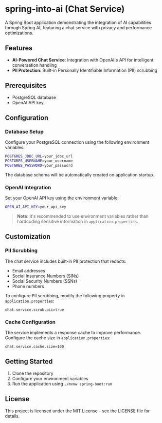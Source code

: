 # spring-into-ai (Chat Service)

A Spring Boot application demonstrating the integration of AI capabilities through Spring AI, featuring a chat service with privacy and performance optimizations.

## Features

- **AI-Powered Chat Service**: Integration with OpenAI's API for intelligent conversation handling
- **PII Protection**: Built-in Personally Identifiable Information (PII) scrubbing

## Prerequisites

- PostgreSQL database
- OpenAI API key

## Configuration

### Database Setup

Configure your PostgreSQL connection using the following environment variables:

```bash
POSTGRES_JDBC_URL=your_jdbc_url
POSTGRES_USERNAME=your_username
POSTGRES_PASSWORD=your_password
```

The database schema will be automatically created on application startup.

### OpenAI Integration

Set your OpenAI API key using the environment variable:

```bash
OPEN_AI_API_KEY=your_api_key
```

> **Note**: It's recommended to use environment variables rather than hardcoding sensitive information in `application.properties`.

## Customization

### PII Scrubbing

The chat service includes built-in PII protection that redacts:
- Email addresses
- Social Insurance Numbers (SINs)
- Social Security Numbers (SSNs)
- Phone numbers

To configure PII scrubbing, modify the following property in `application.properties`:

```properties
chat.service.scrub.pii=true
```

### Cache Configuration

The service implements a response cache to improve performance. Configure the cache size in `application.properties`:

```properties
chat.service.cache.size=100
```

## Getting Started

1. Clone the repository
2. Configure your environment variables
3. Run the application using `./mvnw spring-boot:run`

## License

This project is licensed under the MIT License - see the LICENSE file for details.

